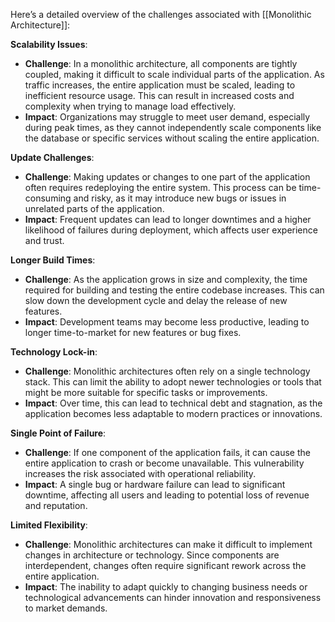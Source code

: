 Here’s a detailed overview of the challenges associated with [[Monolithic Architecture]]:

**Scalability Issues**:
- **Challenge**: In a monolithic architecture, all components are tightly coupled, making it difficult to scale individual parts of the application. As traffic increases, the entire application must be scaled, leading to inefficient resource usage. This can result in increased costs and complexity when trying to manage load effectively.
- **Impact**: Organizations may struggle to meet user demand, especially during peak times, as they cannot independently scale components like the database or specific services without scaling the entire application.

**Update Challenges**:
- **Challenge**: Making updates or changes to one part of the application often requires redeploying the entire system. This process can be time-consuming and risky, as it may introduce new bugs or issues in unrelated parts of the application.
- **Impact**: Frequent updates can lead to longer downtimes and a higher likelihood of failures during deployment, which affects user experience and trust.

**Longer Build Times**:
- **Challenge**: As the application grows in size and complexity, the time required for building and testing the entire codebase increases. This can slow down the development cycle and delay the release of new features.
- **Impact**: Development teams may become less productive, leading to longer time-to-market for new features or bug fixes.

**Technology Lock-in**:
- **Challenge**: Monolithic architectures often rely on a single technology stack. This can limit the ability to adopt newer technologies or tools that might be more suitable for specific tasks or improvements.
- **Impact**: Over time, this can lead to technical debt and stagnation, as the application becomes less adaptable to modern practices or innovations.

**Single Point of Failure**:
- **Challenge**: If one component of the application fails, it can cause the entire application to crash or become unavailable. This vulnerability increases the risk associated with operational reliability.
- **Impact**: A single bug or hardware failure can lead to significant downtime, affecting all users and leading to potential loss of revenue and reputation.

**Limited Flexibility**:
- **Challenge**: Monolithic architectures can make it difficult to implement changes in architecture or technology. Since components are interdependent, changes often require significant rework across the entire application.
- **Impact**: The inability to adapt quickly to changing business needs or technological advancements can hinder innovation and responsiveness to market demands.
